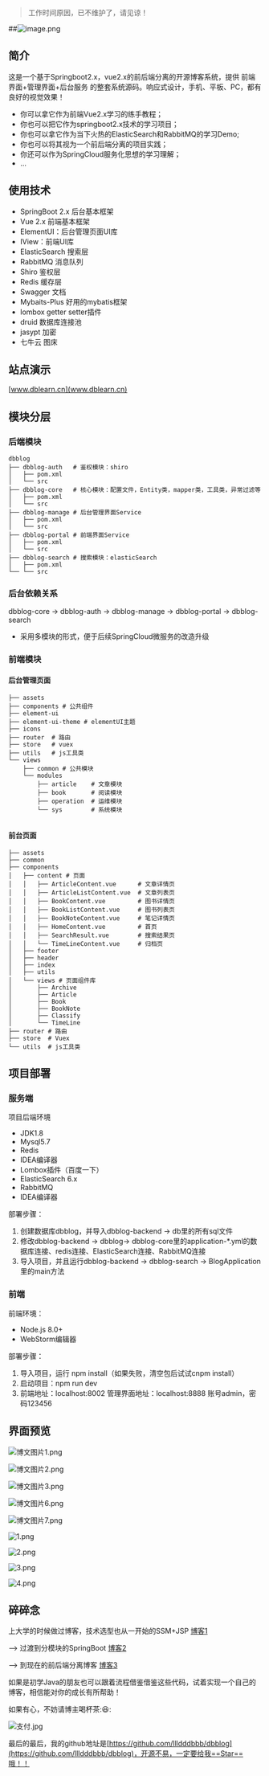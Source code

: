 > 工作时间原因，已不维护了，请见谅！


##![image.png](http://oss.dblearn.cn/dbblog/20200314/be0b7b34f536421690a41e4063ddecc5.png)

## 简介
这是一个基于Springboot2.x，vue2.x的前后端分离的开源博客系统，提供 前端界面+管理界面+后台服务 的整套系统源码。响应式设计，手机、平板、PC，都有良好的视觉效果！

- 你可以拿它作为前端Vue2.x学习的练手教程；
- 你也可以把它作为springboot2.x技术的学习项目；
- 你也可以拿它作为当下火热的ElasticSearch和RabbitMQ的学习Demo;
- 你也可以将其视为一个前后端分离的项目实践；
- 你还可以作为SpringCloud服务化思想的学习理解；
- ...
## 使用技术
- SpringBoot 2.x 后台基本框架
- Vue 2.x 前端基本框架
- ElementUI：后台管理页面UI库
- IView：前端UI库
- ElasticSearch 搜索层
- RabbitMQ 消息队列
- Shiro 鉴权层
- Redis 缓存层
- Swagger 文档
- Mybaits-Plus 好用的mybatis框架
- lombox getter setter插件
- druid 数据库连接池
- jasypt 加密
- 七牛云 图床

## 站点演示
[www.dblearn.cn](www.dblearn.cn)

## 模块分层
### 后端模块
```shell
dbblog
├── dbblog-auth   # 鉴权模块：shiro
│   ├── pom.xml
│   └── src
├── dbblog-core   # 核心模块：配置文件，Entity类，mapper类，工具类，异常过滤等
│   ├── pom.xml
│   └── src
├── dbblog-manage # 后台管理界面Service
│   ├── pom.xml
│   └── src
├── dbblog-portal # 前端界面Service
│   ├── pom.xml
│   └── src
├── dbblog-search # 搜索模块：elasticSearch
│   ├── pom.xml
└── └── src
```
### 后台依赖关系

dbblog-core -> dbblog-auth -> dbblog-manage -> dbblog-portal -> dbblog-search
- 采用多模块的形式，便于后续SpringCloud微服务的改造升级

### 前端模块
#### 后台管理页面
```shell
├── assets
├── components # 公共组件
├── element-ui
├── element-ui-theme # elementUI主题
├── icons   
├── router  # 路由
├── store   # vuex
├── utils   # js工具类
└── views   
    ├── common # 公共模块
    └── modules
        ├── article    # 文章模块
        ├── book       # 阅读模块
        ├── operation  # 运维模块
        └── sys        # 系统模块


```
#### 前台页面
```shell
├── assets
├── common
├── components
│   ├── content # 页面
│   │   ├── ArticleContent.vue      # 文章详情页
│   │   ├── ArticleListContent.vue  # 文章列表页
│   │   ├── BookContent.vue         # 图书详情页
│   │   ├── BookListContent.vue     # 图书列表页
│   │   ├── BookNoteContent.vue     # 笔记详情页
│   │   ├── HomeContent.vue         # 首页
│   │   ├── SearchResult.vue        # 搜索结果页
│   │   └── TimeLineContent.vue     # 归档页
│   ├── footer
│   ├── header
│   ├── index
│   ├── utils
│   └── views # 页面组件库
│       ├── Archive 
│       ├── Article
│       ├── Book
│       ├── BookNote
│       ├── Classify
│       └── TimeLine
├── router # 路由
├── store  # Vuex
└── utils  # js工具类

```
## 项目部署
### 服务端
项目后端环境
- JDK1.8
- Mysql5.7
- Redis
- IDEA编译器
- Lombox插件（百度一下）
- ElasticSearch 6.x
- RabbitMQ
- IDEA编译器

部署步骤：
1. 创建数据库dbblog，并导入dbblog-backend -> db里的所有sql文件
2. 修改dbblog-backend -> dbblog-> dbblog-core里的application-*.yml的数据库连接、redis连接、ElasticSearch连接、RabbitMQ连接
3. 导入项目，并且运行dbblog-backend -> dbblog-search -> BlogApplication里的main方法

### 前端
前端环境：
- Node.js 8.0+
- WebStorm编辑器

部署步骤：
1. 导入项目，运行 npm install（如果失败，清空包后试试cnpm install）
2. 启动项目：npm run dev
3. 前端地址：localhost:8002 管理界面地址：localhost:8888  账号admin，密码123456

## 界面预览

![博文图片1.png](http://oss.dblearn.cn/dbblog/20190310/34c7f3a92bae478c882caaed586042dc.png)

![博文图片2.png](http://oss.dblearn.cn/dbblog/20190310/2403f9585bf64dd2a90b180314a93403.png)

![博文图片3.png](http://oss.dblearn.cn/dbblog/20190310/c1af8818cbac486394eb083463c3c2d7.png)

![博文图片6.png](http://oss.dblearn.cn/dbblog/20190310/558c14cbdee84be99f32c267033df276.png)

![博文图片7.png](http://oss.dblearn.cn/dbblog/20190310/9289e11d4e2b489885246c6023924458.png)

![1.png](http://oss.dblearn.cn/dbblog/20190310/61b8efb183144323b4138b2b9eecdfb7.png)

![2.png](http://oss.dblearn.cn/dbblog/20190310/4e0874dc164e44028e500769f829d7e1.png)

![3.png](http://oss.dblearn.cn/dbblog/20190310/7c641e6681ef468599dbe152bc0ea02a.png)

![4.png](http://oss.dblearn.cn/dbblog/20190310/ee69937e2bd9494f882da788932123ca.png)


## 碎碎念
上大学的时候做过博客，技术选型也从一开始的SSM+JSP [博客1](https://github.com/llldddbbb/Blog) 

--> 过渡到分模块的SpringBoot [博客2](https://github.com/llldddbbb/Blog2) 

-->  到现在的前后端分离博客 [博客3](https://github.com/llldddbbb/dbblog) 

如果是初学Java的朋友也可以跟着流程借鉴借鉴这些代码，试着实现一个自己的博客，相信能对你的成长有所帮助！

如果有心，不妨请博主喝杯茶::laughing::

![支付.jpg](http://oss.dblearn.cn/dbblog/20190310/7517419c57e14d548ec13f4a550edbc0.jpg)

最后的最后，我的github地址是[https://github.com/llldddbbb/dbblog](https://github.com/llldddbbb/dbblog)，开源不易，一定要给我==Star==哦！！
